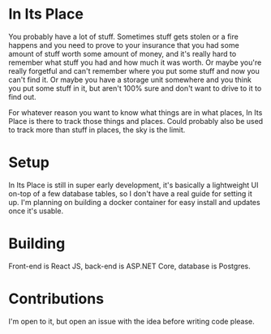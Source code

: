 # In Its Place
You probably have a lot of stuff. Sometimes stuff gets stolen or a fire happens and you need to prove to your insurance that you had some amount of stuff worth some amount of money, and it's really hard to remember what stuff you had and how much it was worth. Or maybe you're really forgetful and can't remember where you put some stuff and now you can't find it. Or maybe you have a storage unit somewhere and you think you put some stuff in it, but aren't 100% sure and don't want to drive to it to find out.

For whatever reason you want to know what things are in what places, In Its Place is there to track those things and places. Could probably also be used to track more than stuff in places, the sky is the limit.

# Setup
In Its Place is still in super early development, it's basically a lightweight UI on-top of a few database tables, so I don't have a real guide for setting it up. I'm planning on building a docker container for easy install and updates once it's usable.

# Building
Front-end is React JS, back-end is ASP.NET Core, database is Postgres.

# Contributions
I'm open to it, but open an issue with the idea before writing code please.
